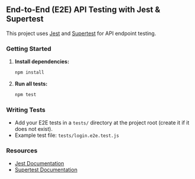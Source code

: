 
## End-to-End (E2E) API Testing with Jest & Supertest

This project uses [Jest](https://jestjs.io/) and [Supertest](https://github.com/ladjs/supertest) for API endpoint testing.

### Getting Started

1. **Install dependencies:**
   ```bash
   npm install
   ```
2. **Run all tests:**
   ```bash
   npm test
   ```

### Writing Tests
- Add your E2E tests in a `tests/` directory at the project root (create it if it does not exist).
- Example test file: `tests/login.e2e.test.js`

### Resources
- [Jest Documentation](https://jestjs.io/docs/getting-started)
- [Supertest Documentation](https://github.com/ladjs/supertest)



